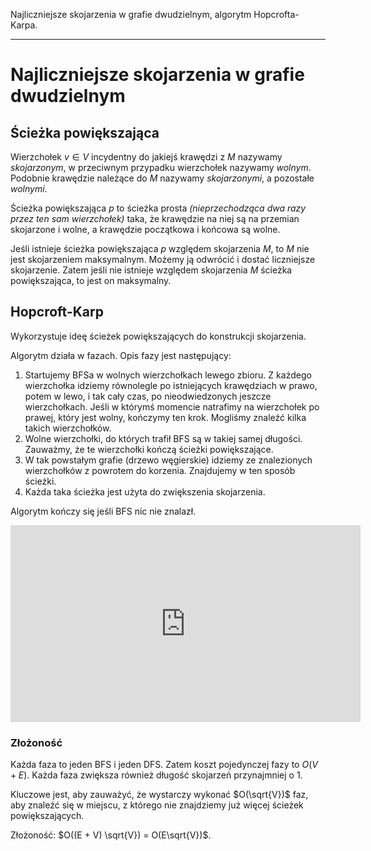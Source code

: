 Najliczniejsze skojarzenia w grafie dwudzielnym, algorytm Hopcrofta-Karpa.

---

# Najliczniejsze skojarzenia w grafie dwudzielnym

## Ścieżka powiększająca
Wierzchołek $v \in V$ incydentny do jakiejś krawędzi z $M$ nazywamy *skojarzonym*, w przeciwnym przypadku wierzchołek nazywamy *wolnym*. Podobnie krawędzie należące do $M$ nazywamy *skojarzonymi*, a pozostałe *wolnymi*.

Ścieżka powiększająca $p$ to ścieżka prosta *(nieprzechodząca dwa razy przez ten sam wierzchołek)* taka, że krawędzie na niej są na przemian skojarzone i wolne, a krawędzie początkowa i końcowa są wolne.

Jeśli istnieje ścieżka powiększająca $p$ względem skojarzenia $M$, to $M$ nie jest skojarzeniem maksymalnym. Możemy ją odwrócić i dostać liczniejsze skojarzenie. Zatem jeśli nie istnieje względem skojarzenia $M$ ścieżka powiększająca, to jest on maksymalny.

## Hopcroft-Karp
Wykorzystuje ideę ścieżek powiększających do konstrukcji skojarzenia.

Algorytm działa w fazach. Opis fazy jest następujący:

1. Startujemy BFSa w wolnych wierzchołkach lewego zbioru. Z każdego wierzchołka idziemy równolegle po istniejących krawędziach w prawo, potem w lewo, i tak cały czas, po nieodwiedzonych jeszcze wierzchołkach. Jeśli w którymś momencie natrafimy na wierzchołek po prawej, który jest wolny, kończymy ten krok. Mogliśmy znaleźć kilka takich wierzchołków.
2. Wolne wierzchołki, do których trafił BFS są w takiej samej długości. Zauważmy, że te wierzchołki kończą ścieżki powiększające.
3. W tak powstałym grafie (drzewo węgierskie) idziemy ze znalezionych wierzchołków z powrotem do korzenia. Znajdujemy w ten sposób ścieżki.
4. Każda taka ścieżka jest użyta do zwiększenia skojarzenia.

Algorytm kończy się jeśli BFS nic nie znalazł.

<iframe width="560" height="315" src="https://www.youtube.com/embed/n7r4Dp6cVg8" frameborder="0" allowfullscreen></iframe>

### Złożoność
Każda faza to jeden BFS i jeden DFS. Zatem koszt pojedynczej fazy to $O(V + E)$. Każda faza zwiększa również długość skojarzeń przynajmniej o $1$.

Kluczowe jest, aby zauważyć, że wystarczy wykonać $O(\sqrt{V})$ faz, aby znaleźć się w miejscu, z którego nie znajdziemy już więcej ścieżek powiększających.

Złożoność: $O((E + V) \sqrt{V}) = O(E\sqrt{V})$.
